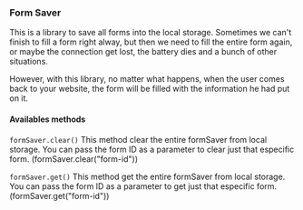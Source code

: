 ### Form Saver ### 

This is a library to save all forms into the local storage.
Sometimes we can't finish to fill a form right alway, but then
we need to fill the entire form again, or maybe the connection
get lost, the battery dies and a bunch of other situations.

However, with this library, no matter what happens, when the user 
comes back to your website, the form will be filled with the
information he had put on it.

#### Availables methods ####

```formSaver.clear()``` 
This method clear the entire formSaver from local storage.
You can pass the form ID as a parameter to clear just that
especific form. (formSaver.clear("form-id"))

```formSaver.get()``` 
This method get the entire formSaver from local storage.
You can pass the form ID as a parameter to get just that
especific form. (formSaver.get("form-id"))
